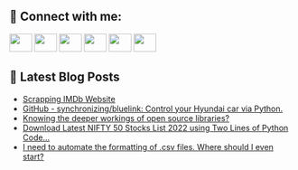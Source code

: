 ## 🔎 Connect with me:
[<img height="32" width="40" src="https://cdn.jsdelivr.net/npm/simple-icons@v5/icons/telegram.svg" />](https://t.me/bullbesh)
[<img height="32" width="40" src="https://cdn.jsdelivr.net/npm/simple-icons@v5/icons/vk.svg" />](https://vk.com/bullbesh)
[<img height="32" width="40" src="https://cdn.jsdelivr.net/npm/simple-icons@v5/icons/twitter.svg" />](https://twitter.com/bullbesh1)
[<img height="32" width="40" src="https://cdn.jsdelivr.net/npm/simple-icons@v5/icons/instagram.svg" />](https://www.instagram.com/bullbesh)
[<img height="32" width="40" src="https://cdn.jsdelivr.net/npm/simple-icons@v5/icons/reddit.svg" />](https://www.reddit.com/user/bullbesh)
[<img height="32" width="40" src="https://cdn.jsdelivr.net/npm/simple-icons@v5/icons/youtube.svg" />](https://www.youtube.com/channel/UCtfjRs6uzgq5mfm8S06WTcg)

## 📕 Latest Blog Posts
<!-- BLOG-POST-LIST:START -->
- [Scrapping IMDb Website](https://www.reddit.com/r/Python/comments/vhi257/scrapping_imdb_website/)
- [GitHub - synchronizing/bluelink: Control your Hyundai car via Python.](https://www.reddit.com/r/Python/comments/vhhqxe/github_synchronizingbluelink_control_your_hyundai/)
- [Knowing the deeper workings of open source libraries?](https://www.reddit.com/r/Python/comments/vhh5jq/knowing_the_deeper_workings_of_open_source/)
- [Download Latest NIFTY 50 Stocks List 2022 using Two Lines of Python Code...](https://www.reddit.com/r/Python/comments/vhgnxk/download_latest_nifty_50_stocks_list_2022_using/)
- [I need to automate the formatting of .csv files. Where should I even start?](https://www.reddit.com/r/Python/comments/vhepzn/i_need_to_automate_the_formatting_of_csv_files/)
<!-- BLOG-POST-LIST:END -->
